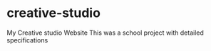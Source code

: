 # creative-studio
My Creative studio Website
This was a school project with detailed specifications
